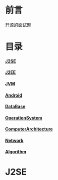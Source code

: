 # 前言
开源的面试题
# 目录
#### [J2SE](#J2SE)
#### [J2EE]()
#### [JVM]()
#### [Android]()
#### [DataBase]()
#### [OperationSystem]()
#### [ComputerArchitecture]()
#### [Network]()
#### [Algorithm]()
# J2SE